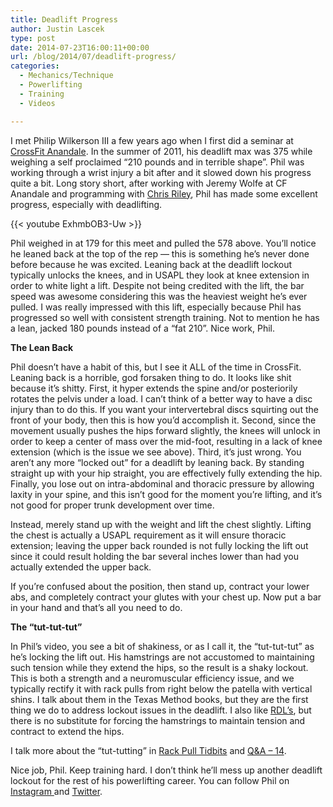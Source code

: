 ```yaml
---
title: Deadlift Progress
author: Justin Lascek
type: post
date: 2014-07-23T16:00:11+00:00
url: /blog/2014/07/deadlift-progress/
categories:
  - Mechanics/Technique
  - Powerlifting
  - Training
  - Videos

---
```

I met Philip Wilkerson III a few years ago when I first did a seminar at <a href="http://www.crossfitannandale.com/" target="_blank">CrossFit Anandale</a>. In the summer of 2011, his deadlift max was 375 while weighing a self proclaimed &#8220;210 pounds and in terrible shape&#8221;. Phil was working through a wrist injury a bit after and it slowed down his progress quite a bit. Long story short, after working with Jeremy Wolfe at CF Anandale and programming with <a href="http://www.dallasstrengthandconditioning.com/" target="_blank">Chris Riley</a>, Phil has made some excellent progress, especially with deadlifting.

{{< youtube ExhmbOB3-Uw >}}

Phil weighed in at 179 for this meet and pulled the 578 above. You&#8217;ll notice he leaned back at the top of the rep &#8212; this is something he&#8217;s never done before because he was excited. Leaning back at the deadlift lockout typically unlocks the knees, and in USAPL they look at knee extension in order to white light a lift. Despite not being credited with the lift, the bar speed was awesome considering this was the heaviest weight he&#8217;s ever pulled. I was really impressed with this lift, especially because Phil has progressed so well with consistent strength training. Not to mention he has a lean, jacked 180 pounds instead of a &#8220;fat 210&#8221;. Nice work, Phil.

**The Lean Back**

Phil doesn&#8217;t have a habit of this, but I see it ALL of the time in CrossFit. Leaning back is a horrible, god forsaken thing to do. It looks like shit because it&#8217;s shitty. First, it hyper extends the spine and/or posteriorily rotates the pelvis under a load. I can&#8217;t think of a better way to have a disc injury than to do this. If you want your intervertebral discs squirting out the front of your body, then this is how you&#8217;d accomplish it. Second, since the movement usually pushes the hips forward slightly, the knees will unlock in order to keep a center of mass over the mid-foot, resulting in a lack of knee extension (which is the issue we see above). Third, it&#8217;s just wrong. You aren&#8217;t any more &#8220;locked out&#8221; for a deadlift by leaning back. By standing straight up with your hip straight, you are effectively fully extending the hip. Finally, you lose out on intra-abdominal and thoracic pressure by allowing laxity in your spine, and this isn&#8217;t good for the moment you&#8217;re lifting, and it&#8217;s not good for proper trunk development over time.

Instead, merely stand up with the weight and lift the chest slightly. Lifting the chest is actually a USAPL requirement as it will ensure thoracic extension; leaving the upper back rounded is not fully locking the lift out since it could result holding the bar several inches lower than had you actually extended the upper back.

If you&#8217;re confused about the position, then stand up, contract your lower abs, and completely contract your glutes with your chest up. Now put a bar in your hand and that&#8217;s all you need to do.

**The &#8220;tut-tut-tut&#8221;**

In Phil&#8217;s video, you see a bit of shakiness, or as I call it, the &#8220;tut-tut-tut&#8221; as he&#8217;s locking the lift out. His hamstrings are not accustomed to maintaining such tension while they extend the hips, so the result is a shaky lockout. This is both a strength and a neuromuscular efficiency issue, and we typically rectify it with rack pulls from right below the patella with vertical shins. I talk about them in the Texas Method books, but they are the first thing we do to address lockout issues in the deadlift. I also like <a href="/blog/2011/06/the-rdl/" target="_blank">RDL&#8217;s</a>, but there is no substitute for forcing the hamstrings to maintain tension and contract to extend the hips.

I talk more about the &#8220;tut-tutting&#8221; in <a href="/blog/2012/03/rack-pull-tidbits/" target="_blank">Rack Pull Tidbits</a> and <a href="/blog/2012/01/qa-14/" target="_blank">Q&A &#8211; 14</a>.

Nice job, Phil. Keep training hard. I don&#8217;t think he&#8217;ll mess up another deadlift lockout for the rest of his powerlifting career. You can follow Phil on <a href="http://instagram.com/illphil500" target="_blank">Instagram </a>and <a href="https://twitter.com/illphil500" target="_blank">Twitter</a>.
